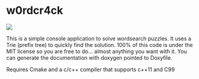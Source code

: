 # w0rdcr4ck

![](https://i.imgur.com/GmxZWkh.png)


This is a simple console application to solve wordsearch puzzles. 
It uses a Trie (prefix tree) to quickly find the solution. 100% of this code is under the MIT license so you are free to do... almost anything you want with it. You can generate the documentation with doxygen pointed to Doxyfile.


Requires Cmake and a c/c++ compiler that supports c++11 and C99

